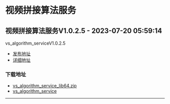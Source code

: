 # 视频拼接算法服务
## 视频拼接算法服务V1.0.2.5 - 2023-07-20 05:59:14
vs_algorithm_serviceV1.0.2.5
*  [发布地址](https://github.com/jadehh/VideoStitching/releases/tag/vs_algorithm_serviceV1.0.2.5)
*  [详细地址](https://github.com/jadehh/jadehh_file/releases/tag/vs_algorithm_serviceV1.0.2.5)
### 下载地址
* [vs_algorithm_service_lib64.zip](https://gh.ddlc.top/https://github.com/jadehh/jadehh_file/releases/download/vs_algorithm_serviceV1.0.2.5/vs_algorithm_service_lib64.zip)
* [vs_algorithm_service](https://gh.ddlc.top/https://github.com/jadehh/jadehh_file/releases/download/vs_algorithm_serviceV1.0.2.5/vs_algorithm_service)
----